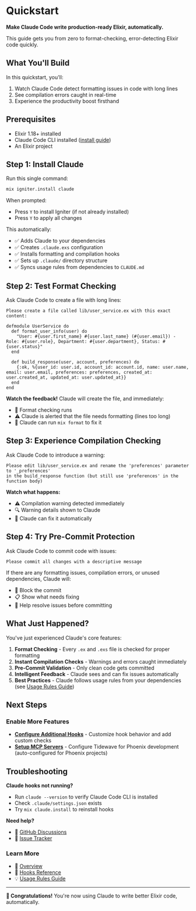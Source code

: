# Quickstart

**Make Claude Code write production-ready Elixir, automatically.**

This guide gets you from zero to format-checking, error-detecting Elixir code quickly.

## What You'll Build

In this quickstart, you'll:
1. Watch Claude Code detect formatting issues in code with long lines
2. See compilation errors caught in real-time
3. Experience the productivity boost firsthand

## Prerequisites

- Elixir 1.18+ installed
- Claude Code CLI installed ([install guide](https://docs.anthropic.com/en/docs/claude-code/quickstart))
- An Elixir project

## Step 1: Install Claude

Run this single command:

```bash
mix igniter.install claude
```

When prompted:
- Press `Y` to install Igniter (if not already installed)
- Press `Y` to apply all changes

This automatically:
- ✅ Adds Claude to your dependencies
- ✅ Creates `.claude.exs` configuration
- ✅ Installs formatting and compilation hooks
- ✅ Sets up `.claude/` directory structure
- ✅ Syncs usage rules from dependencies to `CLAUDE.md`

## Step 2: Test Format Checking

Ask Claude Code to create a file with long lines:

```
Please create a file called lib/user_service.ex with this exact content:

defmodule UserService do
  def format_user_info(user) do
    "User: #{user.first_name} #{user.last_name} (#{user.email}) - Role: #{user.role}, Department: #{user.department}, Status: #{user.status}"
  end

  def build_response(user, account, preferences) do
    {:ok, %{user_id: user.id, account_id: account.id, name: user.name, email: user.email, preferences: preferences, created_at: user.created_at, updated_at: user.updated_at}}
  end
end
```

**Watch the feedback!** Claude will create the file, and immediately:
- 🎨 Format checking runs
- ⚠️ Claude is alerted that the file needs formatting (lines too long)
- 🔧 Claude can run `mix format` to fix it

## Step 3: Experience Compilation Checking

Ask Claude Code to introduce a warning:

```
Please edit lib/user_service.ex and rename the 'preferences' parameter to '_preferences'
in the build_response function (but still use 'preferences' in the function body)
```

**Watch what happens:**
- ⚠️ Compilation warning detected immediately
- 🔍 Warning details shown to Claude
- 🔧 Claude can fix it automatically

## Step 4: Try Pre-Commit Protection

Ask Claude Code to commit code with issues:

```
Please commit all changes with a descriptive message
```

If there are any formatting issues, compilation errors, or unused dependencies, Claude will:
- 🛑 Block the commit
- 📋 Show what needs fixing
- 🔄 Help resolve issues before committing

## What Just Happened?

You've just experienced Claude's core features:

1. **Format Checking** - Every `.ex` and `.exs` file is checked for proper formatting
2. **Instant Compilation Checks** - Warnings and errors caught immediately
3. **Pre-Commit Validation** - Only clean code gets committed
4. **Intelligent Feedback** - Claude sees and can fix issues automatically
5. **Best Practices** - Claude follows usage rules from your dependencies (see [Usage Rules Guide](guide-usage-rules.md))

## Next Steps

### Enable More Features

- **[Configure Additional Hooks](guide-hooks.md)** - Customize hook behavior and add custom checks
- **[Setup MCP Servers](guide-mcp.md)** - Configure Tidewave for Phoenix development (auto-configured for Phoenix projects)

## Troubleshooting

**Claude hooks not running?**
- Run `claude --version` to verify Claude Code CLI is installed
- Check `.claude/settings.json` exists
- Try `mix claude.install` to reinstall hooks

**Need help?**
- 💬 [GitHub Discussions](https://github.com/bradleygolden/claude/discussions)
- 🐛 [Issue Tracker](https://github.com/bradleygolden/claude/issues)

### Learn More

- 📖 [Overview](../README.md)
- 🎪 [Hooks Reference](guide-hooks.md)
- 💡 [Usage Rules Guide](guide-usage-rules.md)

---

**🎉 Congratulations!** You're now using Claude to write better Elixir code, automatically.
